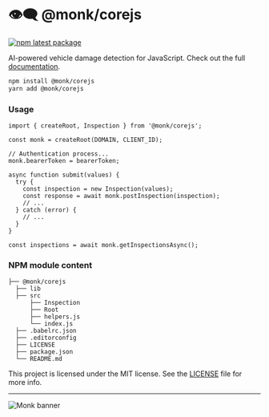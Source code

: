 # 👁️‍🗨️ @monk/corejs
[![npm latest package](https://img.shields.io/npm/v/@monk/corejs/latest.svg)](https://www.npmjs.com/package/@monk/corejs)

AI-powered vehicle damage detection for JavaScript.
Check out the full [documentation](https://monkvision.github.io/monk/docs).

```sh
npm install @monk/corejs
yarn add @monk/corejs
```

### Usage
``` ecmascript 6
import { createRoot, Inspection } from '@monk/corejs';

const monk = createRoot(DOMAIN, CLIENT_ID);

// Authentication process...
monk.bearerToken = bearerToken;

async function submit(values) {
  try {
    const inspection = new Inspection(values);
    const response = await monk.postInspection(inspection);
    // ...
  } catch (error) {
    // ...
  }
}

const inspections = await monk.getInspectionsAsync();
```

### NPM module content
```
├── @monk/corejs
  ├── lib
  ├── src
      ├── Inspection
      ├── Root
      ├── helpers.js
      └── index.js
  ├── .babelrc.json
  ├── .editorconfig
  ├── LICENSE
  ├── package.json
  └── README.md
```

This project is licensed under the MIT license. See the [LICENSE](LICENSE) file for more info.

----
![Monk banner](https://raw.githubusercontent.com/monkvision/monk/master/assets/banner.webp)
